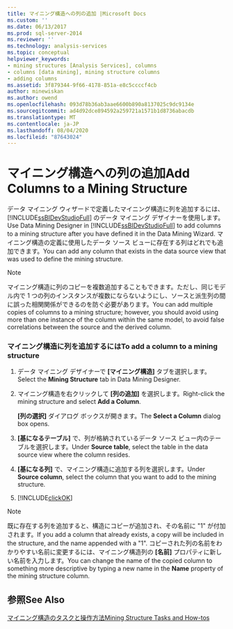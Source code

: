 ```yaml
---
title: マイニング構造への列の追加 |Microsoft Docs
ms.custom: ''
ms.date: 06/13/2017
ms.prod: sql-server-2014
ms.reviewer: ''
ms.technology: analysis-services
ms.topic: conceptual
helpviewer_keywords:
- mining structures [Analysis Services], columns
- columns [data mining], mining structure columns
- adding columns
ms.assetid: 3f879344-9f66-4178-851a-e8c5ccccf4cb
author: minewiskan
ms.author: owend
ms.openlocfilehash: 093d78b36ab3aae6600b890a8137025c9dc9134e
ms.sourcegitcommit: ad4d92dce894592a259721a1571b1d8736abacdb
ms.translationtype: MT
ms.contentlocale: ja-JP
ms.lasthandoff: 08/04/2020
ms.locfileid: "87643024"
---
```

# <a name="add-columns-to-a-mining-structure"></a><span data-ttu-id="93ed6-102">マイニング構造への列の追加</span><span class="sxs-lookup"><span data-stu-id="93ed6-102">Add Columns to a Mining Structure</span></span>
  <span data-ttu-id="93ed6-103">データ マイニング ウィザードで定義したマイニング構造に列を追加するには、 [!INCLUDE[ssBIDevStudioFull](../../includes/ssbidevstudiofull-md.md)] のデータ マイニング デザイナーを使用します。</span><span class="sxs-lookup"><span data-stu-id="93ed6-103">Use Data Mining Designer in [!INCLUDE[ssBIDevStudioFull](../../includes/ssbidevstudiofull-md.md)] to add columns to a mining structure after you have defined it in the Data Mining Wizard.</span></span> <span data-ttu-id="93ed6-104">マイニング構造の定義に使用したデータ ソース ビューに存在する列はどれでも追加できます。</span><span class="sxs-lookup"><span data-stu-id="93ed6-104">You can add any column that exists in the data source view that was used to define the mining structure.</span></span>  
  
> [!NOTE]  
>  <span data-ttu-id="93ed6-105">マイニング構造に列のコピーを複数追加することもできます。ただし、同じモデル内で 1 つの列のインスタンスが複数にならないようにし、ソースと派生列の間に誤った相関関係ができるのを防ぐ必要があります。</span><span class="sxs-lookup"><span data-stu-id="93ed6-105">You can add multiple copies of columns to a mining structure; however, you should avoid using more than one instance of the column within the same model, to avoid false correlations between the source and the derived column.</span></span>  
  
### <a name="to-add-a-column-to-a-mining-structure"></a><span data-ttu-id="93ed6-106">マイニング構造に列を追加するには</span><span class="sxs-lookup"><span data-stu-id="93ed6-106">To add a column to a mining structure</span></span>  
  
1.  <span data-ttu-id="93ed6-107">データ マイニング デザイナーで **[マイニング構造]** タブを選択します。</span><span class="sxs-lookup"><span data-stu-id="93ed6-107">Select the **Mining Structure** tab in Data Mining Designer.</span></span>  
  
2.  <span data-ttu-id="93ed6-108">マイニング構造を右クリックして **[列の追加]** を選択します。</span><span class="sxs-lookup"><span data-stu-id="93ed6-108">Right-click the mining structure and select **Add a Column**.</span></span>  
  
     <span data-ttu-id="93ed6-109">**[列の選択]** ダイアログ ボックスが開きます。</span><span class="sxs-lookup"><span data-stu-id="93ed6-109">The **Select a Column** dialog box opens.</span></span>  
  
3.  <span data-ttu-id="93ed6-110">**[基になるテーブル]** で、列が格納されているデータ ソース ビュー内のテーブルを選択します。</span><span class="sxs-lookup"><span data-stu-id="93ed6-110">Under **Source table**, select the table in the data source view where the column resides.</span></span>  
  
4.  <span data-ttu-id="93ed6-111">**[基になる列]** で、マイニング構造に追加する列を選択します。</span><span class="sxs-lookup"><span data-stu-id="93ed6-111">Under **Source column**, select the column that you want to add to the mining structure.</span></span>  
  
5.  [!INCLUDE[clickOK](../../includes/clickok-md.md)]  
  
> [!NOTE]  
>  <span data-ttu-id="93ed6-112">既に存在する列を追加すると、構造にコピーが追加され、その名前に "1" が付加されます。</span><span class="sxs-lookup"><span data-stu-id="93ed6-112">If you add a column that already exists, a copy will be included in the structure, and the name appended with a "1".</span></span> <span data-ttu-id="93ed6-113">コピーされた列の名前をわかりやすい名前に変更するには、マイニング構造列の **[名前]** プロパティに新しい名前を入力します。</span><span class="sxs-lookup"><span data-stu-id="93ed6-113">You can change the name of the copied column to something more descriptive by typing a new name in the **Name** property of the mining structure column.</span></span>  
  
## <a name="see-also"></a><span data-ttu-id="93ed6-114">参照</span><span class="sxs-lookup"><span data-stu-id="93ed6-114">See Also</span></span>  
 [<span data-ttu-id="93ed6-115">マイニング構造のタスクと操作方法</span><span class="sxs-lookup"><span data-stu-id="93ed6-115">Mining Structure Tasks and How-tos</span></span>](mining-structure-tasks-and-how-tos.md)  
  
  
